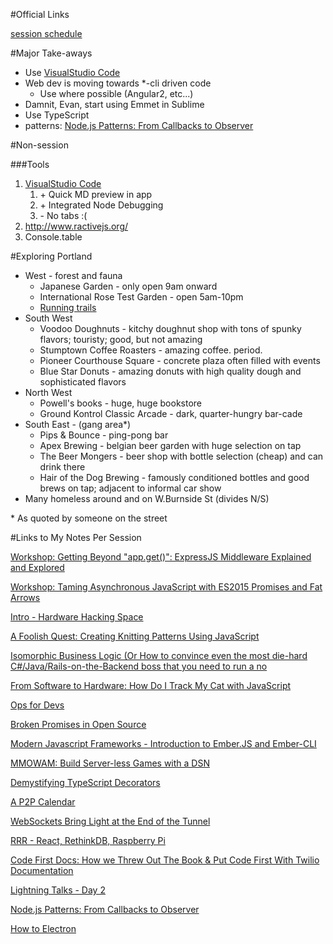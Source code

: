 #Official Links

[session schedule](http://lanyrd.com/2016/nodepdx/#sessions)

#Major Take-aways

* Use [VisualStudio Code](https://code.visualstudio.com/docs/c?utm_expid=101350005-20.jAsCkEFcTeqvtdr0STCN9g.2&start=true)
* Web dev is moving towards *-cli driven code
    * Use where possible (Angular2, etc...)
* Damnit, Evan, start using Emmet in Sublime
* Use TypeScript
* patterns: [Node.js Patterns: From Callbacks to Observer](./node-js-patterns)

#Non-session

###Tools
1. [VisualStudio Code](https://code.visualstudio.com/docs/c?utm_expid=101350005-20.jAsCkEFcTeqvtdr0STCN9g.2&start=true)
    1. \+ Quick MD preview in app
    1. \+ Integrated Node Debugging
    1. \- No tabs :(
1. http://www.ractivejs.org/
1. Console.table


#Exploring Portland
* West - forest and fauna
    * Japanese Garden - only open 9am onward
    * International Rose Test Garden - open 5am-10pm
    * [Running trails](https://www.google.com/maps/place/Portland+Japanese+Garden/@45.5204252,-122.7042249,18z/data=!4m5!3m4!1s0x0:0x9e8cc03627015eed!8m2!3d45.5188052!4d-122.7079746)
* South West
    * Voodoo Doughnuts - kitchy doughnut shop with tons of spunky flavors; touristy; good, but not amazing
    * Stumptown Coffee Roasters - amazing coffee. period.
    * Pioneer Courthouse Square - concrete plaza often filled with events
    * Blue Star Donuts - amazing donuts with high quality dough and sophisticated flavors
* North West
    * Powell's books - huge, huge bookstore
    * Ground Kontrol Classic Arcade - dark, quarter-hungry bar-cade
* South East - (gang area*)
    * Pips & Bounce - ping-pong bar
    * Apex Brewing - belgian beer garden with huge selection on tap
    * The Beer Mongers - beer shop with bottle selection (cheap) and can drink there
    * Hair of the Dog Brewing - famously conditioned bottles and good brews on tap; adjacent to informal car show
* Many homeless around and on W.Burnside St (divides N/S)

\* As quoted by someone on the street


#Links to My Notes Per Session

[Workshop: Getting Beyond "app.get()": ExpressJS Middleware Explained and Explored](./my-express-app)

[Workshop: Taming Asynchronous JavaScript with ES2015 Promises and Fat Arrows](./promises-and-fat-arrows)

[Intro - Hardware Hacking Space](./iot)

[A Foolish Quest: Creating Knitting Patterns Using JavaScript](./knitting)

[Isomorphic Business Logic (Or How to convince even the most die-hard C#/Java/Rails-on-the-Backend boss that you need to run a no](./isomorphic-business-logic)

[From Software to Hardware: How Do I Track My Cat with JavaScript](./kitty-cam)

[Ops for Devs](./dev-ops-node)

[Broken Promises in Open Source](./open-source-broken-promises)

[Modern Javascript Frameworks - Introduction to Ember.JS and Ember-CLI](./modern-js-frameworks)

[MMOWAM: Build Server-less Games with a DSN]()

[Demystifying TypeScript Decorators](./demystifying-decorators)

[A P2P Calendar](./peer-to-peer-calendar)

[WebSockets Bring Light at the End of the Tunnel](./websockets)

[RRR - React, RethinkDB, Raspberry Pi](./rethink-db)

[Code First Docs: How we Threw Out The Book &amp; Put Code First With Twilio Documentation](./docs)

[Lightning Talks - Day 2](./lightning-talks)

[Node.js Patterns: From Callbacks to Observer](./node-js-patterns)

[How to Electron](./electron)

